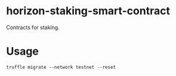 # horizon-staking-smart-contract
Contracts for staking.

# Usage

```shell
truffle migrate --network testnet --reset
```
